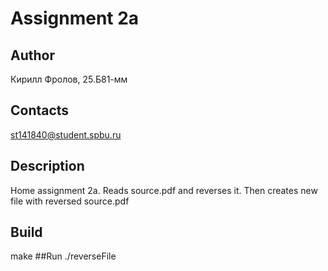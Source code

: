 # Assignment 2a
## Author
Кирилл Фролов, 25.Б81-мм
## Contacts
st141840@student.spbu.ru
## Description
Home assignment 2a. Reads source.pdf and reverses it. Then creates new file with reversed source.pdf
## Build
make
##Run
./reverseFile
